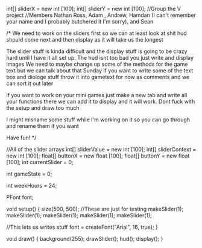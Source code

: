int[] sliderX = new int [100];
int[] sliderY = new int [100];
//Group the V project
//Members Nathan Ross, Adam , Andrew, Hamdan (I can't remember your name and I probably butchered it I'm sorry), and Sean



/* We need to work on the sliders first so we can at least look at shit
 hud should come next and then display as it will take us the longest
 
 The slider stuff is kinda difficult and the display stuff is going to be crazy hard until I have it all set up.
 The hud isnt too bad you just write and display images
 We need to maybe change up some of the methods for the game text but we can talk about that Sunday
 if you want to write some of the text box and diologe stuff throw it into gametext for now as comments and we can sort it out later
 
 if you want to work on your mini games just make a new tab and write all your functions there
 we can add it to display and it will work. Dont fuck with the setup and draw too much
 
 I might misname some stuff while I'm working on it so you can go through and rename them if you want
 
 Have fun!
 */

//All of the slider arrays
int[] sliderValue = new int [100];
int[] sliderContext = new int [100];
float[] buttonX = new float [100]; 
float[] buttonY = new float [100];
int currentSlider = 0;

int gameState = 0;

int weekHours = 24;

PFont font;

void setup() {
  size(500, 500);
  //These are just for testing
  makeSlider(1);
  makeSlider(1);
  makeSlider(1);
  makeSlider(1);
  makeSlider(1);

  //This lets us writes stuff
  font = createFont("Arial", 16, true);
}

void draw() {
  background(255);
  drawSlider();
  hud();
  display();
}
